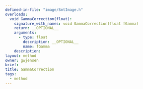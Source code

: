```yaml
---
defined-in-file: "image/SmtImage.h"
overloads:
  void GammaCorrection(float):
    signature_with_names: void GammaCorrection(float fGamma)
    return: __OPTIONAL__
    arguments:
      - type: float
        description: __OPTIONAL__
        name: fGamma
    description:
layout: method
owner: gwjensen
brief:
title: GammaCorrection
tags:
  - method
---
```

